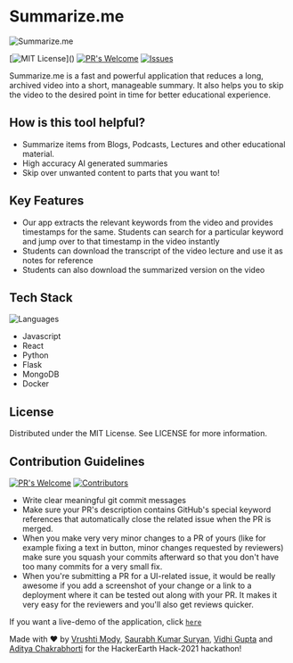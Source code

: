 # Summarize.me
![Summarize.me](https://www.summarizebot.com/img/favicon.png)


[![MIT License](https://img.shields.io/apm/l/atomic-design-ui.svg?)]() 
[![PR's Welcome](https://img.shields.io/badge/PRs-welcome-brightgreen.svg?style=flat)](https://github.com/sksuryan/summarize-me/pulls)
[![Issues](https://img.shields.io/github/issues-raw/vrushti-mody/Expensify-App)](https://github.com/sksuryan/summarize-me/issues) 

Summarize.me is a fast and powerful application that reduces a long, archived video into a short, manageable summary. It also helps you to skip the video to the desired point in time for better educational experience.

## How is this tool helpful?

- Summarize items from Blogs, Podcasts, Lectures and other educational material.
- High accuracy AI generated summaries
- Skip over unwanted content to parts that you want to!

## Key Features

- Our app extracts the relevant keywords from the video and provides timestamps for the same. Students can search for a particular keyword and jump over to that timestamp in the video instantly
- Students can download the transcript of the video lecture and use it as notes for reference
- Students can also download the summarized version on the video

## Tech Stack
![Languages](https://img.shields.io/github/languages/count/sksuryan/summarize-me)
- Javascript
- React
- Python
- Flask
- MongoDB
- Docker

## License
Distributed under the MIT License. See LICENSE for more information.

## Contribution Guidelines
[![PR's Welcome](https://img.shields.io/github/issues-pr-raw/sksuryan/summarize-me)]()
[![Contributors](https://img.shields.io/github/contributors/sksuryan/summarize-me/)]()


- Write clear meaningful git commit messages
- Make sure your PR's description contains GitHub's special keyword references that automatically close the related issue when the PR is merged. 
- When you make very very minor changes to a PR of yours (like for example fixing a text in button, minor changes requested by reviewers) make sure you squash your commits afterward so that you don't have too many commits for a very small fix.
- When you're submitting a PR for a UI-related issue, it would be really awesome if you add a screenshot of your change or a link to a deployment where it can be tested out along with your PR. It makes it very easy for the reviewers and you'll also get reviews quicker.

If you want a live-demo of the application, click [`here`]()

Made with :heart: by [Vrushti Mody](https://github.com/vrushti-mody), [Saurabh Kumar Suryan](https://github.com/sksuryan), [Vidhi Gupta](https://github.com/vidhigupta9) and [Aditya Chakrabhorti](https://github.com/thealphaversion) for the HackerEarth Hack-2021 hackathon!

